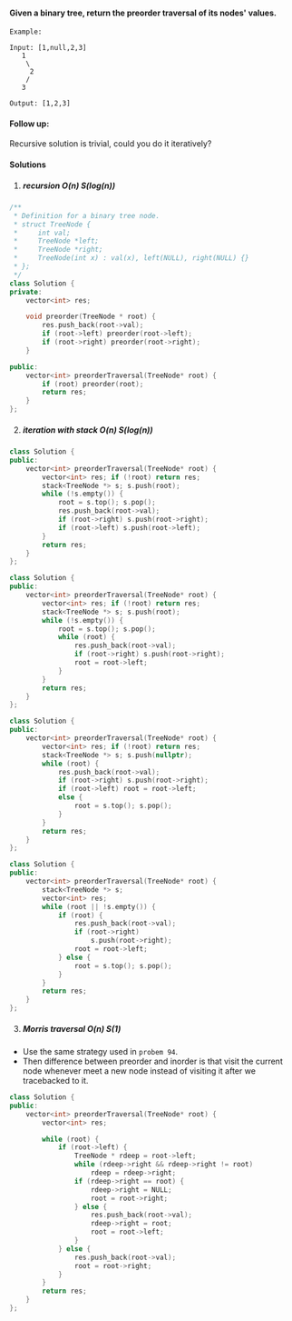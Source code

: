 #### Given a binary tree, return the preorder traversal of its nodes' values.

```
Example:

Input: [1,null,2,3]
   1
    \
     2
    /
   3

Output: [1,2,3]
```

#### Follow up: 
Recursive solution is trivial, could you do it iteratively?


#### Solutions

1. ##### recursion  O(n) S(log(n))

```c++
/**
 * Definition for a binary tree node.
 * struct TreeNode {
 *     int val;
 *     TreeNode *left;
 *     TreeNode *right;
 *     TreeNode(int x) : val(x), left(NULL), right(NULL) {}
 * };
 */
class Solution {
private:
    vector<int> res;

    void preorder(TreeNode * root) {
        res.push_back(root->val);
        if (root->left) preorder(root->left);
        if (root->right) preorder(root->right);
    }

public:
    vector<int> preorderTraversal(TreeNode* root) {
        if (root) preorder(root);
        return res;
    }
};
```

2. ##### iteration with stack  O(n) S(log(n))

```c++
class Solution {
public:
    vector<int> preorderTraversal(TreeNode* root) {
        vector<int> res; if (!root) return res;
        stack<TreeNode *> s; s.push(root);
        while (!s.empty()) {
            root = s.top(); s.pop();
            res.push_back(root->val);
            if (root->right) s.push(root->right);
            if (root->left) s.push(root->left);
        }
        return res;
    }
};
```

```c++
class Solution {
public:
    vector<int> preorderTraversal(TreeNode* root) {
        vector<int> res; if (!root) return res;
        stack<TreeNode *> s; s.push(root);
        while (!s.empty()) {
            root = s.top(); s.pop();
            while (root) {
                res.push_back(root->val);
                if (root->right) s.push(root->right);
                root = root->left;
            }
        }
        return res;
    }
};
```

```c++
class Solution {
public:
    vector<int> preorderTraversal(TreeNode* root) {
        vector<int> res; if (!root) return res;
        stack<TreeNode *> s; s.push(nullptr);
        while (root) {
            res.push_back(root->val);
            if (root->right) s.push(root->right);
            if (root->left) root = root->left;
            else {
                root = s.top(); s.pop();
            }
        }
        return res;
    }
};
```

```c++
class Solution {
public:
    vector<int> preorderTraversal(TreeNode* root) {
        stack<TreeNode *> s;
        vector<int> res;
        while (root || !s.empty()) {
            if (root) {
                res.push_back(root->val);
                if (root->right)
                    s.push(root->right);
                root = root->left;
            } else {
                root = s.top(); s.pop();
            }
        }
        return res;
    }
};

```

3. ##### Morris traversal O(n) S(1)

- Use the same strategy used in `probem 94`.
- Then difference between preorder and inorder is that visit the current node whenever meet a new node instead of visiting it after we tracebacked to it.

```c++
class Solution {
public:
    vector<int> preorderTraversal(TreeNode* root) {
        vector<int> res;

        while (root) {
            if (root->left) {
                TreeNode * rdeep = root->left;
                while (rdeep->right && rdeep->right != root)
                    rdeep = rdeep->right;
                if (rdeep->right == root) {
                    rdeep->right = NULL;
                    root = root->right;
                } else {
                    res.push_back(root->val);
                    rdeep->right = root;
                    root = root->left;
                }
            } else {
                res.push_back(root->val);
                root = root->right;
            }
        }
        return res;
    }
};
```